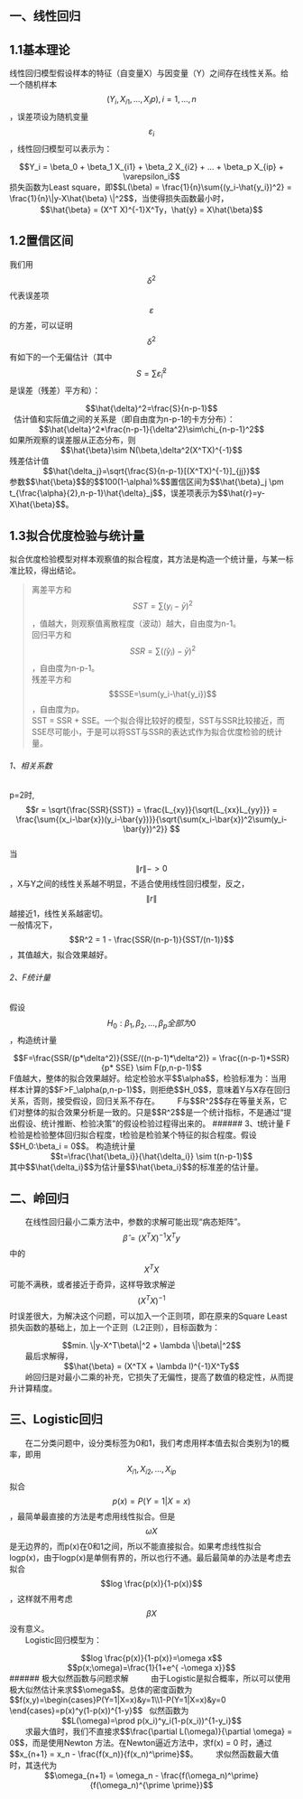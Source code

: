<script type="text/javascript" src="http://cdn.mathjax.org/mathjax/latest/MathJax.js?config=TeX-AMS-MML_HTMLorMML"></script>

## 一、线性回归
## 1.1基本理论
线性回归模型假设样本的特征（自变量X）与因变量（Y）之间存在线性关系。给一个随机样本$$(Y_i,X_{i1},...,X_{i}p),i=1,...,n$$，误差项设为随机变量$$\varepsilon_i$$，线性回归模型可以表示为：    
<div align="center">$$Y_i = \beta_0 + \beta_1 X_{i1} + \beta_2 X_{i2} + ... + \beta_p X_{ip} + \varepsilon_i$$</div>  
损失函数为Least square，即$$L(\beta) = \frac{1}{n}\sum{(y_i-\hat{y_i})^2} = \frac{1}{n}\|y-X\hat{\beta} \|^2$$，当使得损失函数最小时，  
<div align="center">$$\hat{\beta} = (X^T X)^{-1}X^Ty，\hat{y} = X\hat{\beta}$$</div>  

## 1.2置信区间
我们用$$\delta^2$$代表误差项$$\varepsilon$$的方差，可以证明$$\delta^2$$有如下的一个无偏估计（其中$$S=\sum\hat{\varepsilon}_i^2$$是误差（残差）平方和）：
<div align="center">$$\hat{\delta}^2=\frac{S}{n-p-1}$$</div>  
估计值和实际值之间的关系是（即自由度为n-p-1的卡方分布）：
<div align="center">$$\hat{\delta}^2*\frac{n-p-1}{\delta^2}\sim\chi_{n-p-1}^2$$</div>
如果所观察的误差服从正态分布，则
<div align="center">$$\hat{\beta}\sim N(\beta,\delta^2(X^TX)^{-1}$$</div>  
残差估计值
<div align="center">$$\hat{\delta_j}=\sqrt{\frac{S}{n-p-1}[(X^TX)^{-1}]_{jj}}$$</div>    
参数$$\hat{\beta}$$的$$100(1-\alpha)%$$置信区间为$$\hat{\beta}_j \pm t_{\frac{\alpha}{2},n-p-1}\hat{\delta}_j$$，误差项表示为$$\hat{r}=y-X\hat{\beta}$$。

## 1.3拟合优度检验与统计量
拟合优度检验模型对样本观察值的拟合程度，其方法是构造一个统计量，与某一标准比较，得出结论。  
> 离差平方和$$SST=\sum(y_i - \bar{y})^2$$，值越大，则观察值离散程度（波动）越大，自由度为n-1。  
回归平方和$$SSR=\sum(\hat(y_i) - \bar{y})^2$$，自由度为n-p-1。  
残差平方和$$SSE=\sum(y_i-\hat{y_i})$$，自由度为p。  
SST = SSR + SSE。一个拟合得比较好的模型，SST与SSR比较接近，而SSE尽可能小，于是可以将SST与SSR的表达式作为拟合优度检验的统计量。  

###### 1、相关系数  
p=2时,$$r = \sqrt{\frac{SSR}{SST}} = \frac{L_{xy}}{\sqrt{L_{xx}L_{yy}}} = \frac{\sum{(x_i-\bar{x})(y_i-\bar{y})}}{\sqrt{\sum(x_i-\bar{x})^2\sum(y_i-\bar{y})^2}} $$  
当$$\|r\| -> 0$$，X与Y之间的线性关系越不明显，不适合使用线性回归模型，反之，$$\|r\| $$越接近1，线性关系越密切。  
一般情况下，$$R^2 = 1 - \frac{SSR/(n-p-1)}{SST/(n-1)}$$，其值越大，拟合效果越好。  

###### 2、F统计量  
假设$$H_0:\beta_1,\beta_2,...,\beta_p全部为0$$，构造统计量  
<div align="center">$$F=\frac{SSR/(p*\delta^2)}{SSE/((n-p-1)*\delta^2)} = \frac{(n-p-1)*SSR}{p* SSE} \sim F(p,n-p-1)$$</div>  
F值越大，整体的拟合效果越好。给定检验水平$$\alpha$$，检验标准为：当用样本计算的$$F>F_\alpha(p,n-p-1)$$，则拒绝$$H_0$$，意味着Y与X存在回归关系，否则，接受假设，回归关系不存在。  
&emsp;&emsp;F与$$R^2$$存在等量关系，它们对整体的拟合效果分析是一致的。只是$$R^2$$是一个统计指标，不是通过“提出假设、统计推断、检验决策”的假设检验过程得出来的。  
###### 3、t统计量  
F检验是检验整体回归拟合程度，t检验是检验某个特征的拟合程度。假设$$H_0:\beta_i = 0$$。
构造统计量  
<div align="center">$$t=\frac{\hat{\beta_i}}{\hat{\delta_i}} \sim t(n-p-1)$$</div>  
其中$$\hat{\delta_i}$$为估计量$$\hat{\beta_i}$$的标准差的估计量。

## 二、岭回归
&emsp;&emsp;在线性回归最小二乘方法中，参数的求解可能出现“病态矩阵”。$$\hat{\beta} = (X^T X)^{-1}X^Ty$$中的$$X^TX$$可能不满秩，或者接近于奇异，这样导致求解逆$$(X^T X)^{-1}$$时误差很大，为解决这个问题，可以加入一个正则项，即在原来的Square Least损失函数的基础上，加上一个正则（L2正则），目标函数为：  
<div align="center">$$min. \|y-X^T\beta\|^2 + \lambda \|\beta\|^2$$</div>  
&emsp;&emsp;最后求解得，  
<div align="center">$$\hat{\beta} = (X^TX + \lambda I)^{-1}X^Ty$$</div>  
&emsp;&emsp;岭回归是对最小二乘的补充，它损失了无偏性，提高了数值的稳定性，从而提升计算精度。  


## 三、Logistic回归
&emsp;&emsp;在二分类问题中，设分类标签为0和1，我们考虑用样本值去拟合类别为1的概率，即用$$X_{i1},X_{i2},...,X_{ip}$$拟合$$p(x)=P(Y=1|X=x)$$，最简单最直接的方法是考虑用线性拟合。但是$$\omega X$$是无边界的，而p(x)在0和1之间，所以不能直接拟合。如果考虑线性拟合logp(x)，由于logp(x)是单侧有界的，所以也行不通。最后最简单的办法是考虑去拟合$$log \frac{p(x)}{1-p(x)}$$，这样就不用考虑$$\beta X$$没有意义。  
&emsp;&emsp;Logistic回归模型为：  
<div align="center">$$log \frac{p(x)}{1-p(x)}=\omega x$$</div>   
<div align="center">$$p(x;\omega)=\frac{1}{1+e^{ -\omega x}}$$</div>    
###### 极大似然函数与问题求解  
&emsp;&emsp;由于Logistic是拟合概率，所以可以使用极大似然估计来求$$\omega$$。总体的密度函数为$$f(x,y)=\begin{cases}P(Y=1|X=x)&y=1\\1-P(Y=1|X=x)&y=0 \end{cases}=p(x)^y(1-p(x))^{1-y}$$    
似然函数为  
<div align="center">$$L(\omega)=\prod p(x_i)^y_i(1-p(x_i))^{1-y_i}$$</div>    
&emsp;&emsp;求最大值时，我们不直接求$$\frac{\partial L(\omega)}{\partial \omega} = 0$$，而是使用Newton 方法。在Newton逼近方法中，求f(x) = 0 时，通过$$x_{n+1} = x_n - \frac{f(x_n)}{f(x_n)^\prime}$$。  
&emsp;&emsp;求似然函数最大值时，其迭代为  
<div align="center">$$\omega_{n+1} = \omega_n - \frac{f(\omega_n)^\prime}{f(\omega_n)^{\prime \prime}}$$</div>    

